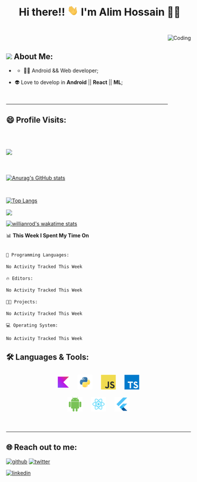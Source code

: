 # <p align="center">️ **Hi there!! <img src="https://raw.githubusercontent.com/SanjayDevTech/SanjayDevTech/master/assets/wave.gif" alt="waving hand" width="30px"> I'm Alim Hossain** 🎯️🚀️</p>

<br/>

<img align="right" alt="Coding" height="200" src="https://media.giphy.com/media/Y4ak9Ki2GZCbJxAnJD/giphy.gif">

<br/>

## <img src="https://media.giphy.com/media/WUlplcMpOCEmTGBtBW/giphy.gif" width="30"> **About Me:**



- - 🧑‍💻 Android && Web developer;

- 👽 Love to develop in **Android** || **React** || **ML**;

<br/>

---

## 😄 **Profile Visits:**

<br />

![](https://komarev.com/ghpvc/?username=AlimHossain-dev&style=flat-square)
---

<br />

[![Anurag's GitHub stats](https://github-readme-stats.vercel.app/api?username=AlimHossain-dev)](https://github.com/anuraghazra/github-readme-stats)

<br />

[![Top Langs](https://github-readme-stats.vercel.app/api/top-langs/?username=AlimHossain-dev&layout=compact)](https://github.com/anuraghazra/github-readme-stats)

<ber />

<img align="center" src="https://github-readme-streak-stats.herokuapp.com/?user=AlimHossain-dev&theme=vue-dark&hide_border=true"/>

<br/>


[![willianrod's wakatime stats](https://github-readme-stats.vercel.app/api/wakatime?username=AlimHossain)](https://github.com/anuraghazra/github-readme-stats)


📊 **This Week I Spent My Time On** 

```text

💬 Programming Languages: 

No Activity Tracked This Week

🔥 Editors: 

No Activity Tracked This Week

🐱‍💻 Projects: 

No Activity Tracked This Week

💻 Operating System: 

No Activity Tracked This Week

```

## 🛠️ **Languages & Tools:**

<p align="center">

  <img align="center" style="margin: 10px" src="https://raw.githubusercontent.com/github/explore/80688e429a7d4ef2fca1e82350fe8e3517d3494d/topics/kotlin/kotlin.png" alt="Kotlin" width="30" />

  <img align="center" style="margin: 10px" src="https://raw.githubusercontent.com/github/explore/80688e429a7d4ef2fca1e82350fe8e3517d3494d/topics/python/python.png" alt="Python" width="40"  />

  <img align="center" style="margin: 10px" src="https://raw.githubusercontent.com/github/explore/80688e429a7d4ef2fca1e82350fe8e3517d3494d/topics/javascript/javascript.png" alt="JavaScript" width="40"  />

  <img align="center" style="margin: 10px" src="https://raw.githubusercontent.com/github/explore/80688e429a7d4ef2fca1e82350fe8e3517d3494d/topics/typescript/typescript.png" alt="TypeScript" width="40"  />

<br />

  <img align="center" style="margin: 10px" src="https://raw.githubusercontent.com/github/explore/80688e429a7d4ef2fca1e82350fe8e3517d3494d/topics/android/android.png" alt="Android" width="40" />

  <img align="center" style="margin: 10px" src="https://raw.githubusercontent.com/github/explore/80688e429a7d4ef2fca1e82350fe8e3517d3494d/topics/react/react.png" alt="React" width="40"  />

   <img align="center" style="margin: 10px" src="https://raw.githubusercontent.com/github/explore/cebd63002168a05a6a642f309227eefeccd92950/topics/flutter/flutter.png" alt="Flutter" width="40"  />

</p>

<br/>

---

## 🌐 **Reach out to me:** ️
 

[<img src='https://img.shields.io/badge/github-%23100000.svg?&style=for-the-badge&logo=github&logoColor=white' alt='github' height='40'>](https://github.com/AlimHossain-dev)  [<img src='https://img.shields.io/badge/twitter-%231DA1F2.svg?&style=for-the-badge&logo=twitter&logoColor=white' alt='twitter' height='40'>](https://www.twitter.com/AlimHossain0)  

[<img src='https://cdn.jsdelivr.net/npm/simple-icons@3.0.1/icons/linkedin.svg' alt='linkedin' height='40'>](https://www.linkedin.com/in/https://www.linkedin.com/mwlite/in/alimhossain/)  

